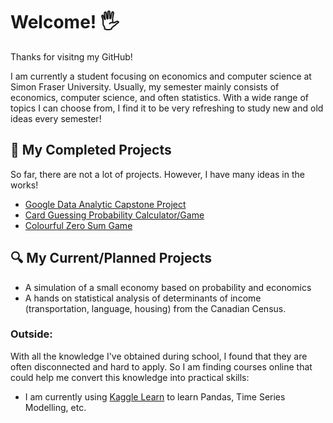 # Welcome! 🖐️ 
Thanks for visitng my GitHub!

I am currently a student focusing on economics and computer science at Simon Fraser University. Usually, my semester mainly consists of economics, computer science, and often statistics. With a wide range of topics I can choose from, I find it to be very refreshing to study new and old ideas every semester!

## 📌 My Completed Projects
So far, there are not a lot of projects. However, I have many ideas in the works!

-  [Google Data Analytic Capstone Project](https://github.com/haydenmai/Google-Data-Analytics-Project)
-  [Card Guessing Probability Calculator/Game](https://github.com/haydenmai/Card-Probability-Calculator)
-  [Colourful Zero Sum Game](https://github.com/haydenmai/Colourful-Zero-Sum)

## 🔍 My Current/Planned Projects
- A simulation of a small economy based on probability and economics
- A hands on statistical analysis of determinants of income (transportation, language, housing) from the Canadian Census.

### Outside:

With all the knowledge I've obtained during school, I found that they are often disconnected and hard to apply. So I am finding courses online that could help me convert this knowledge into practical skills:
- I am currently using [Kaggle Learn](https://www.kaggle.com/learn) to learn Pandas, Time Series Modelling, etc.



